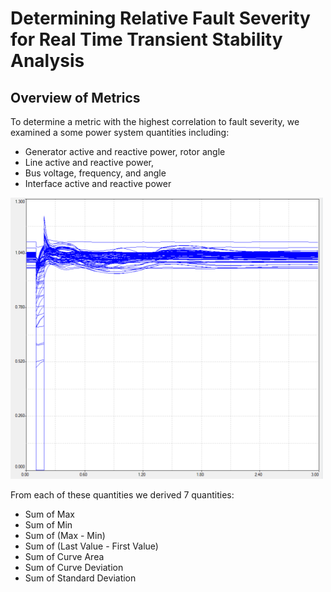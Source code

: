 # Determining Relative Fault Severity for Real Time Transient Stability Analysis
## Overview of Metrics

To determine a metric with the highest correlation to fault severity, we examined a some power system quantities including:
*	Generator active and reactive power, rotor angle
*	Line active and reactive power,
*	Bus voltage, frequency, and angle
*	Interface active and reactive power
  
<img src="https://github.com/VictorAderinto/IEEE_Paper/blob/main/Quantity%20Measurement.png" alt="Description" width="500"/>

From each of these quantities we derived 7 quantities:
* Sum of Max
* Sum of Min
* Sum of (Max - Min)
* Sum of (Last Value - First Value)
* Sum of Curve Area
* Sum of Curve Deviation
* Sum of Standard Deviation
